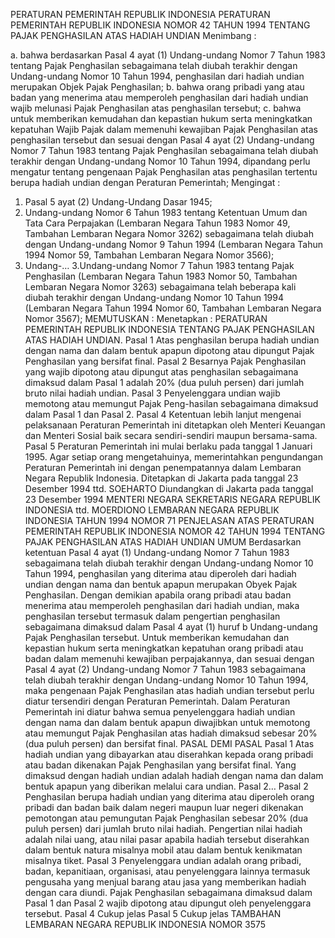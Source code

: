  PERATURAN PEMERINTAH REPUBLIK INDONESIA PERATURAN PEMERINTAH REPUBLIK INDONESIA NOMOR 42 TAHUN 1994 TENTANG PAJAK PENGHASILAN ATAS HADIAH UNDIAN
Menimbang :

a. bahwa berdasarkan Pasal 4 ayat (1) Undang-undang Nomor 7 Tahun 1983 tentang Pajak Penghasilan sebagaimana telah diubah terakhir dengan Undang-undang Nomor 10 Tahun 1994, penghasilan dari hadiah undian merupakan Objek Pajak Penghasilan;
b. bahwa orang pribadi yang atau badan yang menerima atau memperoleh penghasilan dari hadiah undian wajib melunasi Pajak Penghasilan atas penghasilan tersebut;
c. bahwa untuk memberikan kemudahan dan kepastian hukum serta meningkatkan kepatuhan Wajib Pajak dalam memenuhi kewajiban Pajak Penghasilan atas penghasilan tersebut dan sesuai dengan Pasal 4 ayat (2) Undang-undang Nomor 7 Tahun 1983 tentang Pajak Penghasilan sebagaimana telah diubah terakhir dengan Undang-undang Nomor 10 Tahun 1994, dipandang perlu mengatur tentang pengenaan Pajak Penghasilan atas penghasilan tertentu berupa hadiah undian dengan Peraturan Pemerintah;
Mengingat :

1. Pasal 5 ayat (2) Undang-Undang Dasar 1945;
2. Undang-undang Nomor 6 Tahun 1983 tentang Ketentuan Umum dan Tata Cara Perpajakan (Lembaran Negara Tahun 1983 Nomor 49, Tambahan Lembaran Negara Nomor 3262) sebagaimana telah diubah dengan Undang-undang Nomor 9 Tahun 1994 (Lembaran Negara Tahun 1994 Nomor 59, Tambahan Lembaran Negara Nomor 3566);
3. Undang-… 3.Undang-undang Nomor 7 Tahun 1983 tentang Pajak Penghasilan (Lembaran Negara Tahun 1983 Nomor 50, Tambahan Lembaran Negara Nomor 3263) sebagaimana telah beberapa kali diubah terakhir dengan Undang-undang Nomor 10 Tahun 1994 (Lembaran Negara Tahun 1994 Nomor 60, Tambahan Lembaran Negara Nomor 3567);
MEMUTUSKAN :
 Menetapkan : PERATURAN PEMERINTAH REPUBLIK INDONESIA TENTANG PAJAK PENGHASILAN ATAS HADIAH UNDIAN.
Pasal 1
Atas penghasilan berupa hadiah undian dengan nama dan dalam bentuk apapun dipotong atau dipungut Pajak Penghasilan yang bersifat final.
Pasal 2
Besarnya Pajak Penghasilan yang wajib dipotong atau dipungut atas penghasilan sebagaimana dimaksud dalam Pasal 1 adalah 20% (dua puluh persen) dari jumlah bruto nilai hadiah undian.
Pasal 3
Penyelenggara undian wajib memotong atau memungut Pajak Peng-hasilan sebagaimana dimaksud dalam Pasal 1 dan Pasal 2.
Pasal 4
Ketentuan lebih lanjut mengenai pelaksanaan Peraturan Pemerintah ini ditetapkan oleh Menteri Keuangan dan Menteri Sosial baik secara sendiri-sendiri maupun bersama-sama.
Pasal 5
Peraturan Pemerintah ini mulai berlaku pada tanggal 1 Januari 1995.
Agar setiap orang mengetahuinya, memerintahkan pengundangan Peraturan Pemerintah ini dengan penempatannya dalam Lembaran Negara Republik Indonesia. Ditetapkan di Jakarta pada tanggal 23 Desember 1994 ttd. SOEHARTO Diundangkan di Jakarta pada tanggal 23 Desember 1994 MENTERI NEGARA SEKRETARIS NEGARA REPUBLIK INDONESIA ttd. MOERDIONO LEMBARAN NEGARA REPUBLIK INDONESIA TAHUN 1994 NOMOR 71 PENJELASAN ATAS PERATURAN PEMERINTAH REPUBLIK INDONESIA NOMOR 42 TAHUN 1994 TENTANG PAJAK PENGHASILAN ATAS HADIAH UNDIAN UMUM Berdasarkan ketentuan Pasal 4 ayat (1) Undang-undang Nomor 7 Tahun 1983 sebagaimana telah diubah terakhir dengan Undang-undang Nomor 10 Tahun 1994, penghasilan yang diterima atau diperoleh dari hadiah undian dengan nama dan bentuk apapun merupakan Obyek Pajak Penghasilan. Dengan demikian apabila orang pribadi atau badan menerima atau memperoleh penghasilan dari hadiah undian, maka penghasilan tersebut termasuk dalam pengertian penghasilan sebagaimana dimaksud dalam Pasal 4 ayat (1) huruf b Undang-undang Pajak Penghasilan tersebut. Untuk memberikan kemudahan dan kepastian hukum serta meningkatkan kepatuhan orang pribadi atau badan dalam memenuhi kewajiban perpajakannya, dan sesuai dengan Pasal 4 ayat (2) Undang-undang Nomor 7 Tahun 1983 sebagaimana telah diubah terakhir dengan Undang-undang Nomor 10 Tahun 1994, maka pengenaan Pajak Penghasilan atas hadiah undian tersebut perlu diatur tersendiri dengan Peraturan Pemerintah. Dalam Peraturan Pemerintah ini diatur bahwa semua penyelenggara hadiah undian dengan nama dan dalam bentuk apapun diwajibkan untuk memotong atau memungut Pajak Penghasilan atas hadiah dimaksud sebesar 20% (dua puluh persen) dan bersifat final. PASAL DEMI PASAL
Pasal 1
Atas hadiah undian yang dibayarkan atau diserahkan kepada orang pribadi atau badan dikenakan Pajak Penghasilan yang bersifat final. Yang dimaksud dengan hadiah undian adalah hadiah dengan nama dan dalam bentuk apapun yang diberikan melalui cara undian. Pasal 2…
Pasal 2
Penghasilan berupa hadiah undian yang diterima atau diperoleh orang pribadi dan badan baik dalam negeri maupun luar negeri dikenakan pemotongan atau pemungutan Pajak Penghasilan sebesar 20% (dua puluh persen) dari jumlah bruto nilai hadiah. Pengertian nilai hadiah adalah nilai uang, atau nilai pasar apabila hadiah tersebut diserahkan dalam bentuk natura misalnya mobil atau dalam bentuk kenikmatan misalnya tiket.
Pasal 3
Penyelenggara undian adalah orang pribadi, badan, kepanitiaan, organisasi, atau penyelenggara lainnya termasuk pengusaha yang menjual barang atau jasa yang memberikan hadiah dengan cara diundi. Pajak Penghasilan sebagaimana dimaksud dalam Pasal 1 dan Pasal 2 wajib dipotong atau dipungut oleh penyelenggara tersebut.
Pasal 4
Cukup jelas
Pasal 5
Cukup jelas TAMBAHAN LEMBARAN NEGARA REPUBLIK INDONESIA NOMOR 3575